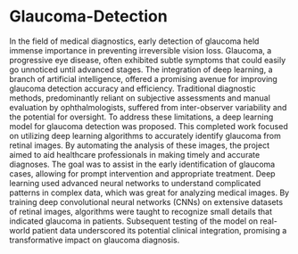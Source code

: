 # Glaucoma-Detection
In the field of medical diagnostics, early detection of glaucoma held immense importance in preventing irreversible vision loss. Glaucoma, a progressive eye disease, often exhibited subtle symptoms that could easily go unnoticed until advanced stages. The integration of deep learning, a branch of artificial intelligence, offered a promising avenue for improving glaucoma detection accuracy and efficiency. 
Traditional diagnostic methods, predominantly reliant on subjective assessments and manual evaluation by ophthalmologists, suffered from inter-observer variability and the potential for oversight. To address these limitations, a deep learning model for glaucoma detection was proposed. 
This completed work focused on utilizing deep learning algorithms to accurately identify glaucoma from retinal images. By automating the analysis of these images, the project aimed to aid healthcare professionals in making timely and accurate diagnoses. The goal was to assist in the early identification of glaucoma cases, allowing for prompt intervention and appropriate treatment. 
Deep learning used advanced neural networks to understand complicated patterns in complex data, which was great for analyzing medical images. By training deep convolutional neural networks (CNNs) on extensive datasets of retinal images, algorithms were taught to recognize small details that indicated glaucoma in patients. Subsequent testing of the model on real-world patient data underscored its potential clinical integration, promising a transformative impact on glaucoma diagnosis.
